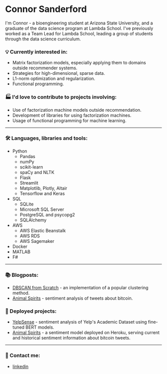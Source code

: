 # Connor Sanderford

I'm Connor - a bioengineering student at Arizona State University, and a graduate of the data science program at Lambda School. I've previously worked as a Team Lead for Lambda School, leading a group of students through the data science curriculum.


### 💡 Currently interested in: 
- Matrix factorization models, especially applying them to domains outside recommender systems.
- Strategies for high-dimensional, sparse data.
- L1-norm optimization and regularization.
- Functional programming.

### 🏭 I'd love to contribute to projects involving:
- Use of factorization machine models outside recommendation.
- Development of libraries for using factorization machines.
- Usage of functional programming for machine learning.

---

### 🛠️ Languages, libraries and tools:
- Python
    - Pandas
    - numPy
    - scikit-learn
    - spaCy and NLTK
    - Flask
    - Streamlit
    - Matplotlib, Plotly, Altair
    - Tensorflow and Keras
- SQL
    - SQLite
    - Microsoft SQL Server
    - PostgreSQL and psycopg2
    - SQLAlchemy
- AWS
    - AWS Elastic Beanstalk
    - AWS RDS
    - AWS Sagemaker
- Docker
- MATLAB
- F#

---

### 📚 Blogposts:
- [DBSCAN from Scratch](https://crsanderford.github.io/posts/2020/08/28/dbscan-from-scratch.html) - an implementation of a popular clustering method.
- [Animal Spirits](https://crsanderford.github.io/posts/2019/10/23/animal-spirits-post.html) - sentiment analysis of tweets about bitcoin.

### 🔗 Deployed projects:
 - [YelpSense](https://yelpsense.com/NLP) - sentiment analysis of Yelp's Academic Dataset using fine-tuned BERT models.
 - [Animal Spirits](https://animal-spirits-crsanderford.herokuapp.com/) - a sentiment model deployed on Heroku, serving current and historical sentiment information about bitcoin tweets.

---

### 🤙 Contact me:
 - [linkedin](https://www.linkedin.com/in/crsanderford/)
